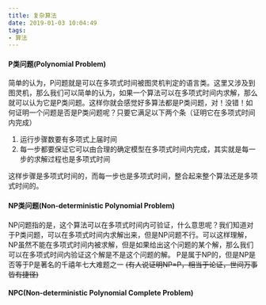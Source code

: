 ```yaml
---
title: 复杂算法
date: 2019-01-03 10:04:49
tags: 
- 算法
---
```

#### P类问题(Polynomial Problem)
简单的认为，P问题就是可以在多项式时间被图灵机判定的语言类。这里又涉及到图灵机，那么我们可以简单的认为，如果一个算法可以在多项式时间内求解，那么就可以认为它是P类问题。这样你就会感觉好多算法都是P类问题，对！没错！如何证明一个问题是否是P类问题呢？只要它满足以下两个条（证明它在多项式时间内完成）
1. 运行步骤数要有多项式上届时间
2. 每一步都要保证它可以由合理的确定模型在多项式时间内完成，其实就是每一步的求解过程也是多项式时间

这样步骤是多项式时间的，而每一步也是多项式时间，整合起来整个算法还是多项式时间的。

#### NP类问题(Non-deterministic Polynomial Problem)
NP问题指的是，这个算法可以在多项式时间内可验证，什么意思呢？我们知道对于P类问题，可以在多项式时间内求解出来，但是NP问题不行。可以这样理解，NP虽然不能在多项式时间内被求解，但是如果给出这个问题的某个解，那么我们可以在多项式时间内验证这个解是不是这个问题的解。
P是属于NP的，但是NP是否等于P是著名的千禧年七大难题之一 ~~(有人说证明NP=P，相当于论证，世间万事皆有捷径)~~
#### NPC(Non-deterministic Polynomial Complete Problem)